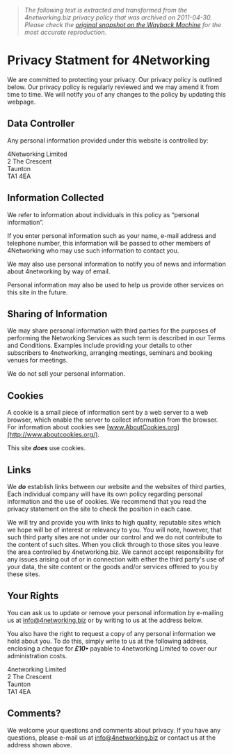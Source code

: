 > *The following text is extracted and transformed from the 4networking.biz privacy policy that was archived on 2011-04-30. Please check the [original snapshot on the Wayback Machine](https://web.archive.org/web/20110430010024id_/http%3A//www.4networking.biz/Pages/Privacy) for the most accurate reproduction.*

# Privacy Statment for 4Networking

We are committed to protecting your privacy. Our privacy policy is outlined below. Our privacy policy is regularly reviewed and we may amend it from time to time. We will notify you of any changes to the policy by updating this webpage.

##  **Data Controller**

Any personal information provided under this website is controlled by:

4Networking Limited  
2 The Crescent  
Taunton  
TA1 4EA

##  **Information Collected**

We refer to information about individuals in this policy as “personal information”.

If you enter personal information such as your name, e-mail address and telephone number, this information will be passed to other members of 4Networking who may use such information to contact you.

We may also use personal information to notify you of news and information about 4networking by way of email. 

Personal information may also be used to help us provide other services on this site in the future.

##  **Sharing of Information**

We may share personal information with third parties for the purposes of performing the Networking Services as such term is described in our Terms and Conditions. Examples include providing your details to other subscribers to 4networking, arranging meetings, seminars and booking venues for meetings. 

We do not sell your personal information.

##  **Cookies**

A cookie is a small piece of information sent by a web server to a web browser, which enable the server to collect information from the browser. For information about cookies see [www.AboutCookies.org](http://www.aboutcookies.org/). 

This site **_does_** use cookies.

##  **Links**

We **_do_** establish links between our website and the websites of third parties, Each individual company will have its own policy regarding personal information and the use of cookies. We recommend that you read the privacy statement on the site to check the position in each case.

We will try and provide you with links to high quality, reputable sites which we hope will be of interest or relevancy to you. You will note, however, that such third party sites are not under our control and we do not contribute to the content of such sites. When you click through to those sites you leave the area controlled by 4networking.biz. We cannot accept responsibility for any issues arising out of or in connection with either the third party's use of your data, the site content or the goods and/or services offered to you by these sites.

##  **Your Rights**

You can ask us to update or remove your personal information by e-mailing us at [info@4networking.biz](mailto:info@4networking.biz) or by writing to us at the address below.

You also have the right to request a copy of any personal information we hold about you. To do this, simply write to us at the following address, enclosing a cheque for **_£10•_** payable to 4networking Limited to cover our administration costs.

4networking Limited  
2 The Crescent  
Taunton  
TA1 4EA

##  **Comments?**

We welcome your questions and comments about privacy. If you have any questions, please e-mail us at [info@4networking.biz](mailto:info@4networking.biz) or contact us at the address shown above.
